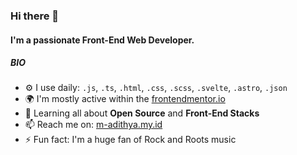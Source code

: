 ### Hi there 👋

#### I'm a passionate Front-End Web Developer.

##### BIO

- ⚙️ I use daily: `.js`, `.ts`, `.html`, `.css`, `.scss`, `.svelte`, `.astro`, `.json`
- 🌍 I'm mostly active within the [frontendmentor.io](https://frontendmentor.io)
- 🌱 Learning all about **Open Source** and **Front-End Stacks**
- 📫 Reach me on: [m-adithya.my.id](https://m-adithya.my.id)
- ⚡️ Fun fact: I'm a huge fan of Rock and Roots music

